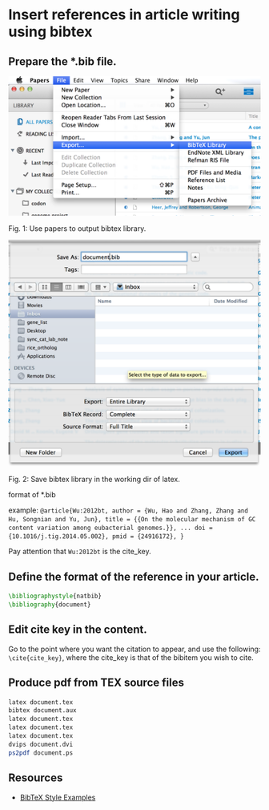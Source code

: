 Insert references in article writing using bibtex
======

## Prepare the *.bib file.

![Fig. 1: Use papers to output bibtex library.](https://github.com/daweih/tech_blog/blob/master/fig/papers_output_bibtex_library.png)

Fig. 1: Use papers to output bibtex library.

![Fig. 2: Use papers to output bibtex library.](https://github.com/daweih/tech_blog/blob/master/fig/save_bibtex_library.png)

Fig. 2: Save bibtex library in the working dir of latex.


format of *.bib

example:
``
@article{Wu:2012bt,
author = {Wu, Hao and Zhang, Zhang and Hu, Songnian and Yu, Jun},
title = {{On the molecular mechanism of GC content variation among eubacterial genomes.}},
...
doi = {10.1016/j.tig.2014.05.002},
pmid = {24916172},
}
``

Pay attention that ``Wu:2012bt`` is the cite_key.

## Define the format of the reference in your article.

```tex
\bibliographystyle{natbib}
\bibliography{document}
```

## Edit cite key in the content.
Go to the point where you want the citation to appear, and use the following: ``\cite{cite_key}``, where the cite_key is that of the bibitem you wish to cite.

## Produce pdf from TEX source files

```bash
latex document.tex
bibtex document.aux
latex document.tex
latex document.tex
latex document.tex
dvips document.dvi
ps2pdf document.ps

```
## Resources
- [BibTeX Style Examples](http://www.cs.stir.ac.uk/%7Ekjt/software/latex/showbst.html)

